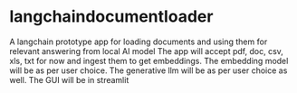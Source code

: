 # langchaindocumentloader
A langchain prototype app for loading documents and using them for relevant answering from local AI model
The app will accept pdf, doc, csv, xls, txt for now and ingest them to get embeddings. The embedding model
will be as per user choice. The generative llm will be as per user choice as well. The GUI will be in streamlit
